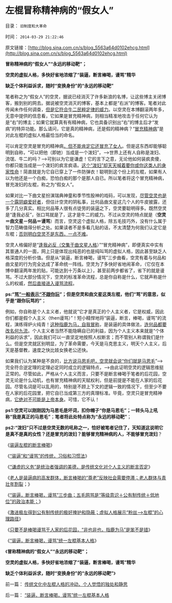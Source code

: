 # 左棍冒称精神病的“假女人”

目录： `旧制度和大革命` 

时间： `2014-03-29 21:22:46` 

原文链接：[http://blog.sina.com.cn/s/blog_5563a64d0102ehcg.html](http://blog.sina.com.cn/s/blog_5563a64d0102ehcg.html)

**冒称精神病的“假女人”“永远的移动靶”；**

**空灵的虚拟人格，多快好省地浓缩了“装逼，断言棒喝，谩骂”精华**

**缺乏个体利益诉求，随时“变换身份”的“永远的移动靶”**

笔者称之为“假女人”的空灵，据说已经消灭了许多新浪的名博，让这些博主关闭博客，搬到别的网去。据说被空灵消灭的博客，基本上都是“右派”的博客。笔者对此传闻未作任何调查，[但是它符合牛二民粹定律的威力](../../../2014/3/2/公有制困境的公有制囚徒的囚徒博弈.md)。以空灵在本博翻滚两年多，无意中提供的信息看，它如果是冒充精神病，则相当精准地攻击于任何它认为是“右”的博主；如果它就算真有有精神病，它也具备识别出“右”的博主后才“发病”的特异功能。那么请问，它是真的精神病，还是假的精神病？“[冒充精神病](../../../2013/12/20/如何断定忽悠战线上的宣传战士们，不是冒充的精神病？.md)”是对此左棍的虚拟人格最恰当的命名。

可以肯定空灵是冒充的精神病[，但不能肯定它还冒充了女人](../../../2013/2/15/大明律是法治吗？女权运动中的“默认权益”.md)。但是这东西却能够聪明到自称，“可以把他（即她）当成是一个泼妇”，——>世界上还有人自称是泼妇、流氓、牛二的吗？——>可别以为它是谦虚！它的言下之意，无论他如何装疯卖傻，你都只能当成是一个泼妇的疯言疯语。[这个“泼妇”却天天喊着要你或你这类人的身家性命](../../../2014/2/10/民粹的牛二定律狙击民主进程的两条战线.md)！简直就是为它自已穿上了一件防弹衣！聪明到这个份上的左棍，如果有人以为他还是一个白痴，恐怕白痴的那个是那人自已。所以笔者将这个冒充精神病，冒充泼妇的左棍，称之为“假女人”。

如果对比一下曲文星扮演瑞典神童和季节性股神的戏码，可以发现，[尽管空灵也是一个露阴癖爱好者](http://darthvad.blog.163.com/blog/static/53399470201062905157718/)，但估计空灵的阴私事，比何品曲文星这几个人的牛皮披露，还多了几分真实。相比何品等人很有点徒劳的装逼之下，空灵要聪明得多。既然空灵是“逢我必反”，张口骂就是了，这才是牛二的威力。不过从空灵的特点就是（**空灵＝曲文星－何品＝谩骂**）而言，空灵这个虚拟人格，除五毛技巧外，没有什么属于智力范畴值得分析之处。如果读者不是多看几贴的话，不太清楚为何我们认定它是左棍；[否则明白空灵不是东西，一点不难](../../../2013/4/19/在互联网上真实体验文革的批斗大会.md)。

空灵人格偏好是“[逢我必反（交集于曲文星人格](../../../2014/3/5/左棍的荒谬进化成合理的三个条件.md)）”“冒充精神病”，即便真实中实有其普通人的一面，网上只是体现出纯恶的也是纯叫骂的虚拟人格，因此甚至缺乏人格深度的分析价值。但是从“装逼，断言棒喝，谩骂”三步曲看，空灵有着与何品和曲文星的行为完全达成了革命统一阵线。空灵为了多快好省地闹革命，（它仅在本博中翻滚两年发的贴，可能达到十万条以上），甚至前两步都省了，省下的就是谩骂。不过大部分情况下，空灵的标准革命流程，总是你自称是什么，它就声称是什么的权威，[然后直接进入谩骂流程](../../../2009/4/12/神圣的愤怒谩骂和奴性的道德.md)。

**ps:“[骂”一般表示“不跟你玩](../../../2009/6/10/骂行为，“不跟你玩”的成人版.md)”；但是空灵和曲文星这类左棍，他们“骂”的意思，似乎是“跟你玩骂的”**；

例如，你自称是个人主义者，他就说“它才是真正的个人主义者，它是权威，因此你们都是假个人主义（then谩骂）”！短小精悍地将“装逼，断言，棒喝，谩骂”的流程，演练得炉火纯青！[这种指鹿为马，自我冒称](../../../2014/3/23/棒喝个人主义，在传统文化中有着广泛的同情者.md)，是装逼的具体做法，[连何品都要改名何九流](../../../2014/3/27/“非也非也，指鹿为马”的左棍.md)。个人主义者当然不能隐瞒自已的利益，因为个人主义本来就是“个体利益的诉求”，因此我们可以一直坚定地按照人权断言；而不管别人称谓我们是什么。但是空灵就区别明显，为了革命需要，今天是马克思主义，明天个人主义，后天是基督教，速度之快比妓女换老公还快。

如果我们认为某种是不良的，[比方说马恩毛吧，空灵就会说“你们就是马恩毛](../../../2013/10/12/合法性守恒解决了“法的渊源”，法学中的“唯名主义”误区.md)”——>完全符合逆定理的定理必定同时成立的逻辑特点，——>由此证明空灵的逻辑思维挺正常的。尽管如此，严格从个人主义而言，只要不是断言棒喝于笔者的后花园，空灵无论是什么动机，也有冒充精神病的天赋权利，但是前提是不能在人家的后花园。尽管名词是可以乱用的，特别是不顾上下文的逻辑一致的情况下，但至少不要在人家的后花园里，把它自已当成第三方的真理标准。毕竟，空灵只是冒充精神病，[它绝对不可能是上帝本身](../../../2014/3/26/“装逼，断言棒喝，谩骂”，左棍与个人主义不可调和的敌我矛盾.md)。可惜，它不认！

**ps1:空灵可以刚刚因为马恩毛是坏词，扣你帽子“你是马恩毛”；一转头马上吼称“我是真正的马恩毛”**；**笔者将此处特点称为“永远的移动靶”**；

**ps2:“泼妇”只不过是空灵无数的吼称之一，恰好被笔者记住了，天知道这说明它是真不是真的女性？还是冒充的泼妇？能够冒充精神病的人，不能够冒充泼妇**？

《[装逼左棍的断言棒喝](../../../2014/3/21/装逼左棍的断言棒喝.md)》

《[“装逼”和“谩骂”的传统，习俗和习惯法](../../../2014/3/22/“装逼”和“谩骂”的人类行为，传统，习俗和习惯法.md)》

《[“谦虚的义务”是统治者强调的美德，是传统文化对个人主义的断言否定](../../../2014/3/23/棒喝个人主义，在传统文化中有着广泛的同情者.md)》

《[老人是装逼病的高发群体，断言棒喝的“尊老”反映社会需要停滞；老人群体与青壮年割裂](../../../2014/3/24/断言棒喝的“尊老”反映社会“需要”停滞，甚至复古.md)；》

《[“装逼，断言棒喝，谩骂”三步曲；五毛网骂是“等级意识＋公有制传统＋低地位”的政治本能；](../../../2014/3/25/“装逼，断言棒喝，谩骂”三步曲，《旧制度和大革命》的政治本能.md)》

《[激进极左得到公有制传统的极好掩护和隐蔽；虚拟人格展示“粉丝——>左棍”的心理路径](../../../2014/3/26/“装逼，断言棒喝，谩骂”，左棍与个人主义不可调和的敌我矛盾.md)》

《[只要不是棒喝谩骂于人家的后花园，“非也非也，指鹿为马”是笨不是错](../../../2014/3/27/“非也非也，指鹿为马”的左棍.md)》

《[“装逼，断言棒喝，谩骂”统一左棍基本人格](../../../2014/3/28/“装逼，断言棒喝，谩骂”统一左棍基本人格.md)》

《**冒称精神病的“假女人”“永远的移动靶”；**

**空灵的虚拟人格，多快好省地浓缩了“装逼，断言棒喝，谩骂”精华**

**缺乏个体利益诉求，随时“变换身份”的“永远的移动靶”**》

前一篇： [传统文化中左棍人格的冲动，个人觉悟的独处和静思](../../../2014/3/31/传统文化中左棍人格的冲动，个人觉悟的独处和静思.md)

后一篇： [“装逼，断言棒喝，谩骂”统一左棍基本人格](../../../2014/3/28/“装逼，断言棒喝，谩骂”统一左棍基本人格.md)

